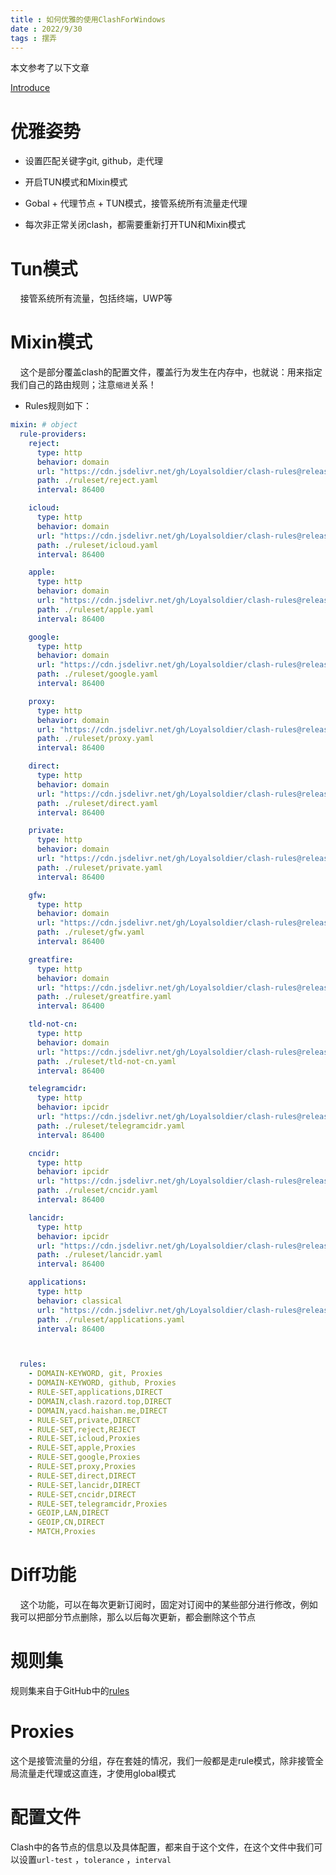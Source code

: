 ```yaml
---
title : 如何优雅的使用ClashForWindows
date : 2022/9/30
tags : 摆弄
---
```


本文参考了以下文章

[Introduce](https://lancellc.gitbook.io/clash/clash-config-file/proxy-groups/auto)

# 优雅姿势

- 设置匹配关键字git, github，走代理

- 开启TUN模式和Mixin模式

- Gobal + 代理节点 + TUN模式，接管系统所有流量走代理

- 每次非正常关闭clash，都需要重新打开TUN和Mixin模式

# Tun模式

    接管系统所有流量，包括终端，UWP等

# Mixin模式

    这个是部分覆盖clash的配置文件，覆盖行为发生在内存中，也就说：用来指定我们自己的路由规则；注意`缩进`关系！

- Rules规则如下：

```yaml
mixin: # object
  rule-providers:
    reject:
      type: http
      behavior: domain
      url: "https://cdn.jsdelivr.net/gh/Loyalsoldier/clash-rules@release/reject.txt"
      path: ./ruleset/reject.yaml
      interval: 86400

    icloud:
      type: http
      behavior: domain
      url: "https://cdn.jsdelivr.net/gh/Loyalsoldier/clash-rules@release/icloud.txt"
      path: ./ruleset/icloud.yaml
      interval: 86400

    apple:
      type: http
      behavior: domain
      url: "https://cdn.jsdelivr.net/gh/Loyalsoldier/clash-rules@release/apple.txt"
      path: ./ruleset/apple.yaml
      interval: 86400

    google:
      type: http
      behavior: domain
      url: "https://cdn.jsdelivr.net/gh/Loyalsoldier/clash-rules@release/google.txt"
      path: ./ruleset/google.yaml
      interval: 86400

    proxy:
      type: http
      behavior: domain
      url: "https://cdn.jsdelivr.net/gh/Loyalsoldier/clash-rules@release/proxy.txt"
      path: ./ruleset/proxy.yaml
      interval: 86400

    direct:
      type: http
      behavior: domain
      url: "https://cdn.jsdelivr.net/gh/Loyalsoldier/clash-rules@release/direct.txt"
      path: ./ruleset/direct.yaml
      interval: 86400

    private:
      type: http
      behavior: domain
      url: "https://cdn.jsdelivr.net/gh/Loyalsoldier/clash-rules@release/private.txt"
      path: ./ruleset/private.yaml
      interval: 86400

    gfw:
      type: http
      behavior: domain
      url: "https://cdn.jsdelivr.net/gh/Loyalsoldier/clash-rules@release/gfw.txt"
      path: ./ruleset/gfw.yaml
      interval: 86400

    greatfire:
      type: http
      behavior: domain
      url: "https://cdn.jsdelivr.net/gh/Loyalsoldier/clash-rules@release/greatfire.txt"
      path: ./ruleset/greatfire.yaml
      interval: 86400

    tld-not-cn:
      type: http
      behavior: domain
      url: "https://cdn.jsdelivr.net/gh/Loyalsoldier/clash-rules@release/tld-not-cn.txt"
      path: ./ruleset/tld-not-cn.yaml
      interval: 86400

    telegramcidr:
      type: http
      behavior: ipcidr
      url: "https://cdn.jsdelivr.net/gh/Loyalsoldier/clash-rules@release/telegramcidr.txt"
      path: ./ruleset/telegramcidr.yaml
      interval: 86400

    cncidr:
      type: http
      behavior: ipcidr
      url: "https://cdn.jsdelivr.net/gh/Loyalsoldier/clash-rules@release/cncidr.txt"
      path: ./ruleset/cncidr.yaml
      interval: 86400

    lancidr:
      type: http
      behavior: ipcidr
      url: "https://cdn.jsdelivr.net/gh/Loyalsoldier/clash-rules@release/lancidr.txt"
      path: ./ruleset/lancidr.yaml
      interval: 86400

    applications:
      type: http
      behavior: classical
      url: "https://cdn.jsdelivr.net/gh/Loyalsoldier/clash-rules@release/applications.txt"
      path: ./ruleset/applications.yaml
      interval: 86400



  rules:
    - DOMAIN-KEYWORD, git, Proxies
    - DOMAIN-KEYWORD, github, Proxies
    - RULE-SET,applications,DIRECT
    - DOMAIN,clash.razord.top,DIRECT
    - DOMAIN,yacd.haishan.me,DIRECT
    - RULE-SET,private,DIRECT
    - RULE-SET,reject,REJECT
    - RULE-SET,icloud,Proxies
    - RULE-SET,apple,Proxies
    - RULE-SET,google,Proxies
    - RULE-SET,proxy,Proxies
    - RULE-SET,direct,DIRECT
    - RULE-SET,lancidr,DIRECT
    - RULE-SET,cncidr,DIRECT
    - RULE-SET,telegramcidr,Proxies
    - GEOIP,LAN,DIRECT
    - GEOIP,CN,DIRECT
    - MATCH,Proxies
```

# Diff功能

    这个功能，可以在每次更新订阅时，固定对订阅中的某些部分进行修改，例如我可以把部分节点删除，那么以后每次更新，都会删除这个节点

# 规则集

规则集来自于GitHub中的[rules](https://github.com/Loyalsoldier/clash-rules)

# Proxies

这个是接管流量的分组，存在套娃的情况，我们一般都是走rule模式，除非接管全局流量走代理或这直连，才使用global模式

# 配置文件

Clash中的各节点的信息以及具体配置，都来自于这个文件，在这个文件中我们可以设置`url-test` ，`tolerance` ，`interval` 

